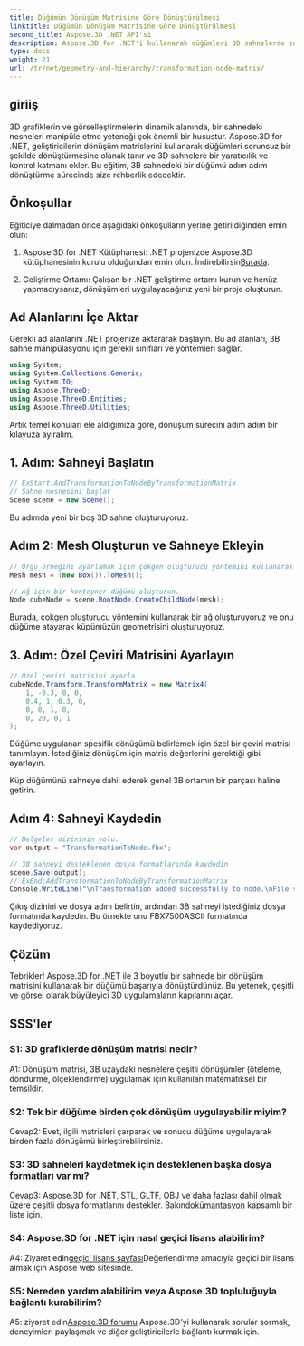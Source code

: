 ```yaml
---
title: Düğümün Dönüşüm Matrisine Göre Dönüştürülmesi
linktitle: Düğümün Dönüşüm Matrisine Göre Dönüştürülmesi
second_title: Aspose.3D .NET API'si
description: Aspose.3D for .NET'i kullanarak düğümleri 3D sahnelerde zahmetsizce dönüştürün. Öğreticiyle adım adım düğüm dönüşümlerini öğrenin.
type: docs
weight: 21
url: /tr/net/geometry-and-hierarchy/transformation-node-matrix/
---
```

## giriiş

3D grafiklerin ve görselleştirmelerin dinamik alanında, bir sahnedeki nesneleri manipüle etme yeteneği çok önemli bir husustur. Aspose.3D for .NET, geliştiricilerin dönüşüm matrislerini kullanarak düğümleri sorunsuz bir şekilde dönüştürmesine olanak tanır ve 3D sahnelere bir yaratıcılık ve kontrol katmanı ekler. Bu eğitim, 3B sahnedeki bir düğümü adım adım dönüştürme sürecinde size rehberlik edecektir.

## Önkoşullar

Eğiticiye dalmadan önce aşağıdaki önkoşulların yerine getirildiğinden emin olun:

1.  Aspose.3D for .NET Kütüphanesi: .NET projenizde Aspose.3D kütüphanesinin kurulu olduğundan emin olun. İndirebilirsin[Burada](https://releases.aspose.com/3d/net/).

2. Geliştirme Ortamı: Çalışan bir .NET geliştirme ortamı kurun ve henüz yapmadıysanız, dönüşümleri uygulayacağınız yeni bir proje oluşturun.

## Ad Alanlarını İçe Aktar

Gerekli ad alanlarını .NET projenize aktararak başlayın. Bu ad alanları, 3B sahne manipülasyonu için gerekli sınıfları ve yöntemleri sağlar.

```csharp
using System;
using System.Collections.Generic;
using System.IO;
using Aspose.ThreeD;
using Aspose.ThreeD.Entities;
using Aspose.ThreeD.Utilities;
```

Artık temel konuları ele aldığımıza göre, dönüşüm sürecini adım adım bir kılavuza ayıralım.

## 1. Adım: Sahneyi Başlatın

```csharp
// ExStart:AddTransformationToNodeByTransformationMatrix
// Sahne nesnesini başlat
Scene scene = new Scene();

```

Bu adımda yeni bir boş 3D sahne oluşturuyoruz.

## Adım 2: Mesh Oluşturun ve Sahneye Ekleyin

```csharp
// Örgü örneğini ayarlamak için çokgen oluşturucu yöntemini kullanarak ortak sınıf oluşturma örgüsünü çağırın
Mesh mesh = (new Box()).ToMesh();

// Ağ için bir konteyner düğümü oluşturun.
Node cubeNode = scene.RootNode.CreateChildNode(mesh);
```

Burada, çokgen oluşturucu yöntemini kullanarak bir ağ oluşturuyoruz ve onu düğüme atayarak küpümüzün geometrisini oluşturuyoruz.

## 3. Adım: Özel Çeviri Matrisini Ayarlayın

```csharp
// Özel çeviri matrisini ayarla
cubeNode.Transform.TransformMatrix = new Matrix4(
    1, -0.3, 0, 0,
    0.4, 1, 0.3, 0,
    0, 0, 1, 0,
    0, 20, 0, 1
);        
```

Düğüme uygulanan spesifik dönüşümü belirlemek için özel bir çeviri matrisi tanımlayın. İstediğiniz dönüşüm için matris değerlerini gerektiği gibi ayarlayın.

Küp düğümünü sahneye dahil ederek genel 3B ortamın bir parçası haline getirin.

## Adım 4: Sahneyi Kaydedin

```csharp
// Belgeler dizininin yolu.
var output = "TransformationToNode.fbx";

// 3B sahneyi desteklenen dosya formatlarında kaydedin
scene.Save(output);
// ExEnd:AddTransformationToNodeByTransformationMatrix
Console.WriteLine("\nTransformation added successfully to node.\nFile saved at " + output);
```

Çıkış dizinini ve dosya adını belirtin, ardından 3B sahneyi istediğiniz dosya formatında kaydedin. Bu örnekte onu FBX7500ASCII formatında kaydediyoruz.

## Çözüm

Tebrikler! Aspose.3D for .NET ile 3 boyutlu bir sahnede bir dönüşüm matrisini kullanarak bir düğümü başarıyla dönüştürdünüz. Bu yetenek, çeşitli ve görsel olarak büyüleyici 3D uygulamaların kapılarını açar.

## SSS'ler

### S1: 3D grafiklerde dönüşüm matrisi nedir?

A1: Dönüşüm matrisi, 3B uzaydaki nesnelere çeşitli dönüşümler (öteleme, döndürme, ölçeklendirme) uygulamak için kullanılan matematiksel bir temsildir.

### S2: Tek bir düğüme birden çok dönüşüm uygulayabilir miyim?

Cevap2: Evet, ilgili matrisleri çarparak ve sonucu düğüme uygulayarak birden fazla dönüşümü birleştirebilirsiniz.

### S3: 3D sahneleri kaydetmek için desteklenen başka dosya formatları var mı?

 Cevap3: Aspose.3D for .NET, STL, GLTF, OBJ ve daha fazlası dahil olmak üzere çeşitli dosya formatlarını destekler. Bakın[dokümantasyon](https://reference.aspose.com/3d/net/) kapsamlı bir liste için.

### S4: Aspose.3D for .NET için nasıl geçici lisans alabilirim?

 A4: Ziyaret edin[geçici lisans sayfası](https://purchase.aspose.com/temporary-license/)Değerlendirme amacıyla geçici bir lisans almak için Aspose web sitesinde.

### S5: Nereden yardım alabilirim veya Aspose.3D topluluğuyla bağlantı kurabilirim?

 A5: ziyaret edin[Aspose.3D forumu](https://forum.aspose.com/c/3d/18) Aspose.3D'yi kullanarak sorular sormak, deneyimleri paylaşmak ve diğer geliştiricilerle bağlantı kurmak için.